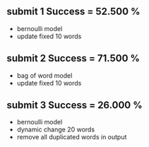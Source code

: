 ## submit 1 Success = 52.500 %

- bernoulli model
- update fixed 10 words

## submit 2 Success = 71.500 %

- bag of word model
- update fixed 10 words

## submit 3 Success = 26.000 %

- bernoulli model
- dynamic change 20 words
- remove all duplicated words in output